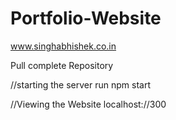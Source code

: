# Portfolio-Website
www.singhabhishek.co.in



Pull complete Repository

//starting the server
run npm start

//Viewing the Website
localhost://300


